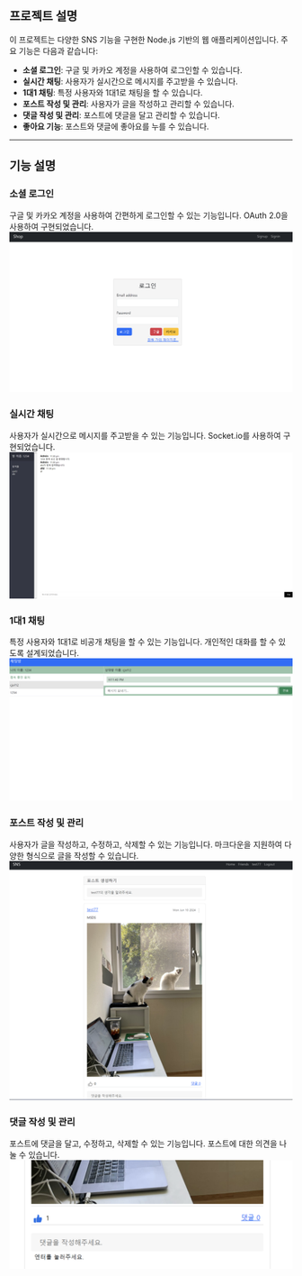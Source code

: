 ## 프로젝트 설명
이 프로젝트는 다양한 SNS 기능을 구현한 Node.js 기반의 웹 애플리케이션입니다. 주요 기능은 다음과 같습니다:

- **소셜 로그인**: 구글 및 카카오 계정을 사용하여 로그인할 수 있습니다.
- **실시간 채팅**: 사용자가 실시간으로 메시지를 주고받을 수 있습니다.
- **1대1 채팅**: 특정 사용자와 1대1로 채팅을 할 수 있습니다.
- **포스트 작성 및 관리**: 사용자가 글을 작성하고 관리할 수 있습니다.
- **댓글 작성 및 관리**: 포스트에 댓글을 달고 관리할 수 있습니다.
- **좋아요 기능**: 포스트와 댓글에 좋아요를 누를 수 있습니다.


---

## 기능 설명

### 소셜 로그인
구글 및 카카오 계정을 사용하여 간편하게 로그인할 수 있는 기능입니다. OAuth 2.0을 사용하여 구현되었습니다.
![소셜 로그인](./Scrennshot/login.png)

### 실시간 채팅
사용자가 실시간으로 메시지를 주고받을 수 있는 기능입니다. Socket.io를 사용하여 구현되었습니다.
![실시간 채팅](./Scrennshot/livechat.png)

### 1대1 채팅
특정 사용자와 1대1로 비공개 채팅을 할 수 있는 기능입니다. 개인적인 대화를 할 수 있도록 설계되었습니다.
![1대1 채팅](./Scrennshot/private_chat.png)

### 포스트 작성 및 관리
사용자가 글을 작성하고, 수정하고, 삭제할 수 있는 기능입니다. 마크다운을 지원하여 다양한 형식으로 글을 작성할 수 있습니다.
![포스트 작성](./Scrennshot/post.png)

### 댓글 작성 및 관리
포스트에 댓글을 달고, 수정하고, 삭제할 수 있는 기능입니다. 포스트에 대한 의견을 나눌 수 있습니다.
![댓글 작성](./Scrennshot/CommentLike.png)

